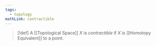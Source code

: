 ```yaml
---
tags:
  - topology
mathLink: contractible
---
```

>[!def]
>A [[Topological Space]] $X$ is *contractible* if $X$ is [[Homotopy Equivalent]] to a point.

